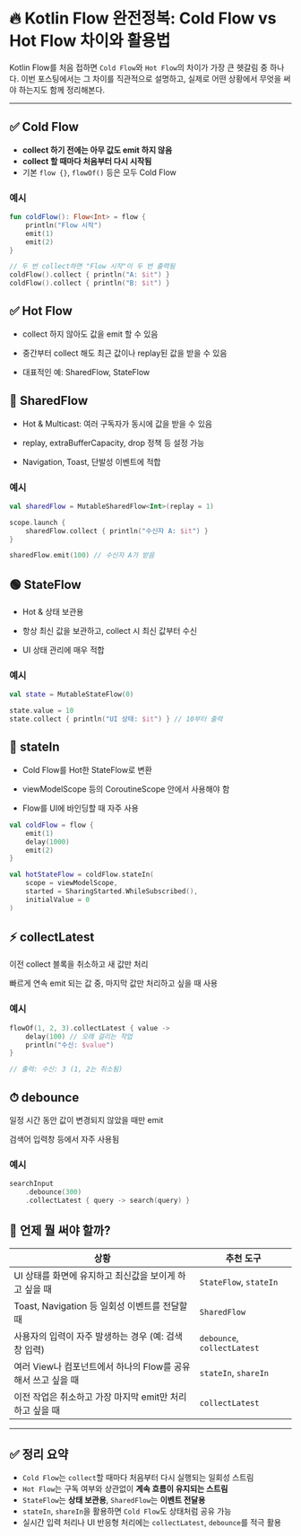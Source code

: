 # 🔥 Kotlin Flow 완전정복: Cold Flow vs Hot Flow 차이와 활용법

Kotlin Flow를 처음 접하면 `Cold Flow`와 `Hot Flow`의 차이가 가장 큰 헷갈림 중 하나다. 이번 포스팅에서는 그 차이를 직관적으로 설명하고, 실제로 어떤 상황에서 무엇을 써야 하는지도 함께 정리해본다.

---

## ✅ Cold Flow

- **collect 하기 전에는 아무 값도 emit 하지 않음**
- **collect 할 때마다 처음부터 다시 시작됨**
- 기본 `flow {}`, `flowOf()` 등은 모두 Cold Flow

### 예시

```kotlin
fun coldFlow(): Flow<Int> = flow {
    println("Flow 시작")
    emit(1)
    emit(2)
}

// 두 번 collect하면 "Flow 시작"이 두 번 출력됨
coldFlow().collect { println("A: $it") }
coldFlow().collect { println("B: $it") }
```

## ✅ Hot Flow
- collect 하지 않아도 값을 emit 할 수 있음

- 중간부터 collect 해도 최근 값이나 replay된 값을 받을 수 있음

- 대표적인 예: SharedFlow, StateFlow

## 🔄 SharedFlow
- Hot & Multicast: 여러 구독자가 동시에 값을 받을 수 있음

- replay, extraBufferCapacity, drop 정책 등 설정 가능

- Navigation, Toast, 단발성 이벤트에 적합


### 예시
```kotlin
val sharedFlow = MutableSharedFlow<Int>(replay = 1)

scope.launch {
    sharedFlow.collect { println("수신자 A: $it") }
}

sharedFlow.emit(100) // 수신자 A가 받음

```

## 🟢 StateFlow
- Hot & 상태 보관용

- 항상 최신 값을 보관하고, collect 시 최신 값부터 수신

- UI 상태 관리에 매우 적합

### 예시
```kotlin
val state = MutableStateFlow(0)

state.value = 10
state.collect { println("UI 상태: $it") } // 10부터 출력

```

## 🔁 stateIn
- Cold Flow를 Hot한 StateFlow로 변환

- viewModelScope 등의 CoroutineScope 안에서 사용해야 함

- Flow를 UI에 바인딩할 때 자주 사용

``` kotlin
val coldFlow = flow {
    emit(1)
    delay(1000)
    emit(2)
}

val hotStateFlow = coldFlow.stateIn(
    scope = viewModelScope,
    started = SharingStarted.WhileSubscribed(),
    initialValue = 0
)

```

## ⚡ collectLatest
이전 collect 블록을 취소하고 새 값만 처리

빠르게 연속 emit 되는 값 중, 마지막 값만 처리하고 싶을 때 사용

### 예시
```kotlin
flowOf(1, 2, 3).collectLatest { value ->
    delay(100) // 오래 걸리는 작업
    println("수신: $value")
}

// 출력: 수신: 3 (1, 2는 취소됨)

```

## ⏱ debounce
일정 시간 동안 값이 변경되지 않았을 때만 emit

검색어 입력창 등에서 자주 사용됨

### 예시
``` kotlin
searchInput
    .debounce(300)
    .collectLatest { query -> search(query) }
```

## 📌 언제 뭘 써야 할까?

| 상황 | 추천 도구 |
|------|-----------|
| UI 상태를 화면에 유지하고 최신값을 보이게 하고 싶을 때 | `StateFlow`, `stateIn` |
| Toast, Navigation 등 일회성 이벤트를 전달할 때 | `SharedFlow` |
| 사용자의 입력이 자주 발생하는 경우 (예: 검색창 입력) | `debounce`, `collectLatest` |
| 여러 View나 컴포넌트에서 하나의 Flow를 공유해서 쓰고 싶을 때 | `stateIn`, `shareIn` |
| 이전 작업은 취소하고 가장 마지막 emit만 처리하고 싶을 때 | `collectLatest` |

---

## ✅ 정리 요약

- `Cold Flow`는 `collect`할 때마다 처음부터 다시 실행되는 일회성 스트림
- `Hot Flow`는 구독 여부와 상관없이 **계속 흐름이 유지되는 스트림**
- `StateFlow`는 **상태 보관용**, `SharedFlow`는 **이벤트 전달용**
- `stateIn`, `shareIn`을 활용하면 `Cold Flow`도 상태처럼 공유 가능
- 실시간 입력 처리나 UI 반응형 처리에는 `collectLatest`, `debounce`를 적극 활용

